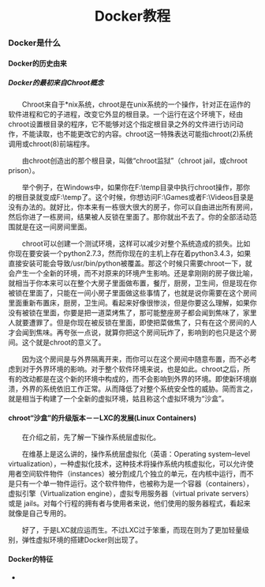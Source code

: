 <h1 style="text-align: center;" markdown="1">  Docker教程 </h1>

### Docker是什么
#### Docker的历史由来
##### Docker的最初来自Chroot概念

　　Chroot来自于*nix系统，chroot是在unix系统的一个操作，针对正在运作的软件进程和它的子进程，改变它外显的根目录。一个运行在这个环境下，经由chroot设置根目录的程序，它不能够对这个指定根目录之外的文件进行访问动作，不能读取，也不能更改它的内容。chroot这一特殊表达可能指chroot(2)系统调用或chroot(8)前端程序。

　　由chroot创造出的那个根目录，叫做“chroot监狱”（chroot jail，或chroot prison）。

　　举个例子，在Windows中，如果你在F:\temp目录中执行chroot操作，那你的根目录就变成F:\temp了。这个时候，你想访问F:\Games或者F:\Videos目录是没有办法的。就好比，你本来有一栋很大很大的房子，你可以自由进出所有房间，然后你进了一栋房间，结果被人反锁在里面了。那你就出不去了。你的全部活动范围就是在这一间房间里面。

　　chroot可以创建一个测试环境，这样可以减少对整个系统造成的损失。比如你现在要安装一个python2.7.3，然而你现在的主机上存在着python3.4.3，如果直接安装可能会导致/usr/bin/python被覆盖。那这个时候只需要chroot一下，就会产生一个全新的环境，而不对原来的环境产生影响。还是拿刚刚的房子做比喻，就相当于你本来可以在整个大房子里面做布置，餐厅，厨房，卫生间，但是现在你被锁在里面了，只能在一间小房子里面做这些事情了，也就是说你需要在这个房间里面重新布置床，厨房，卫生间。看起来好像很惨淡，但是你要这么理解，如果你没有被锁在里面，你要是把一道菜烤焦了，那可能整座房子都会闻到焦味了，家里人就要遭罪了。但是你现在被反锁在里面，即使把菜做焦了，只有在这个房间的人才会闻到焦味。再夸张一点说，就算你把这个房间玩炸了，影响到的也只是这个房间。这个就是chroot的意义了。

　　因为这个房间是与外界隔离开来，而你可以在这个房间中随意布置，而不必考虑到对于外界环境的影响。对于整个软件环境来说，也是如此。chroot之后，所有的改动都是在这个新的环境中构成的，而不会影响到外界的环境。即使新环境崩溃，外界的系统依旧工作正常。从而降低了对整个系统安全性的威胁。简而言之，就是相当于构建了一个全新的虚拟环境，姑且称这个虚拟环境为“沙盒”。

#### chroot“沙盒”的升级版本－－LXC的发展(Linux Containers)
　　在介绍之前，先了解一下操作系统层虚拟化。

　　在维基上是这么讲的，操作系统层虚拟化（英语：Operating system–level virtualization），一种虚拟化技术，这种技术将操作系统内核虚拟化，可以允许使用者空间软件物件（instances）被分割成几个独立的单元，在内核中运行，而不是只有一个单一物件运行。这个软件物件，也被称为是一个容器（containers），虚拟引擎（Virtualization engine），虚拟专用服务器（virtual private servers）或是 jails。对每个行程的拥有者与使用者来说，他们使用的服务器程式，看起来就像是自己专用的。

　　好了，于是LXC就应运而生。不过LXC过于笨重，而现在则为了更加轻量级别，弹性虚拟环境的搭建Docker则出现了。

#### Docker的特征
* 
